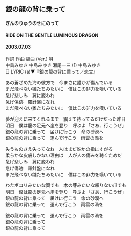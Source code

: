 ## 銀の龍の背に乗って
#### ぎんのりゅうのせにのって
#### RIDE ON THE GENTLE LUMINOUS DRAGON
#### 2003.07.03


作詞  作曲  編曲 (Ver.)   唄   
中島みゆき   中島みゆき   瀬尾一三 (1)  中島みゆき   
□ LYRIC (a)▼『銀の龍の背に乗って／恋文』   
   
あの蒼ざめた海の彼方で　今まさに誰かが傷んでいる   
まだ飛べない雛たちみたいに　僕はこの非力を嘆いている   
急げ悲しみ　翼に変われ   
急げ傷跡　羅針盤になれ   
まだ飛べない雛たちみたいに　僕はこの非力を嘆いている   
   
夢が迎えに来てくれるまで　震えて待ってるだけだった昨日   
明日　僕は龍の足元へ崖を登り　呼ぶよ「さあ、行こうぜ」   
銀の龍の背に乗って　届けに行こう　命の砂漠へ   
銀の龍の背に乗って　運んで行こう　雨雲の渦を   
   
失うものさえ失ってなお　人はまだ誰かの指にすがる   
柔らかな皮膚しかない理由は　人が人の傷みを聴くためだ   
急げ悲しみ　翼に変われ   
急げ傷跡　羅針盤になれ   
まだ飛べない雛たちみたいに　僕はこの非力を嘆いている   
   
わたボコリみたいな翼でも　木の芽みたいな頼りない爪でも   
明日　僕は龍の足元へ崖を登り　呼ぶよ「さあ、行こうぜ」   
銀の龍の背に乗って　届けに行こう　命の砂漠へ   
銀の龍の背に乗って　運んで行こう　雨雲の渦を   
   
銀の龍の背に乗って　運んで行こう　雨雲の渦を   
銀の龍の背に乗って   
銀の龍の背に乗って   